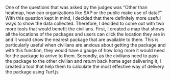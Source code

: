 One of the questions that was asked by the judges was “Other than heatmap, how can organizations like SAP or the public make use of data?” With this question kept in mind, I decided that there definitely more useful ways to show the data collected. Therefore, I decided to come out with two more tools that would benefit the civilians. First, I created a map that shows all the locations of the packages and users can click the location they are in and it would show the nearest package that are available to them. This is particularly useful when civilians are anxious about getting the package and with this function, they would have a gauge of how long more it would need for the package to arrive to them. Secondly, as the civilians need to pass the package to the other civilian and return back home ager delivering it, I created a tool that help them to calculate the most effective way of delivery the package using Turf.js
